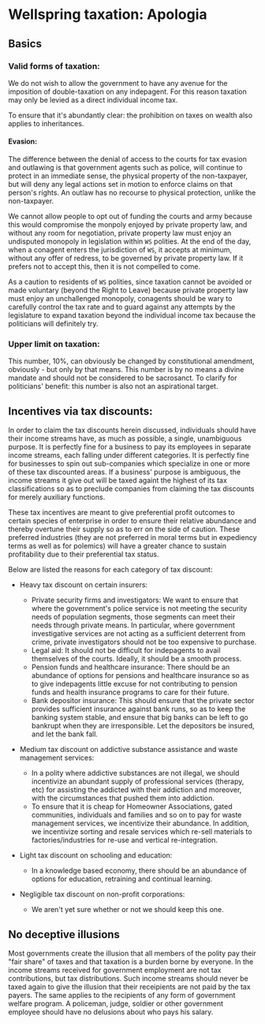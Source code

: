 # Wellspring taxation: Apologia

## Basics

### Valid forms of taxation:

We do not wish to allow the government to have any avenue for the imposition of double-taxation on any indepagent. For this reason taxation may only be levied as a direct individual income tax.

To ensure that it's abundantly clear: the prohibition on taxes on wealth also applies to inheritances.

#### Evasion:

The difference between the denial of access to the courts for tax evasion and outlawing is that government agents such as police, will continue to protect in an immediate sense, the physical property of the non-taxpayer, but will deny any legal actions set in motion to enforce claims on that person's rights. An outlaw has no recourse to physical protection, unlike the non-taxpayer.

We cannot allow people to opt out of funding the courts and army because this would compromise the monpoly enjoyed by private property law, and without any room for negotiation, private property law must enjoy an undisputed monopoly in legislation within `WS` polities. At the end of the day, when a conagent enters the jurisdiction of `WS`, it accepts at minimum, without any offer of redress, to be governed by private property law. If it prefers not to accept this, then it is not compelled to come.

As a caution to residents of `WS` polities, since taxation cannot be avoided or made voluntary (beyond the Right to Leave) because private property law must enjoy an unchallenged monopoly, conagents should be wary to carefully control the tax rate and to guard against any attempts by the legislature to expand taxation beyond the individual income tax because the politicians will definitely try.

### Upper limit on taxation:

This number, 10%, can obviously be changed by constitutional amendment, obviously - but only by that means. This number is by no means a divine mandate and should not be considered to be sacrosanct. To clarify for politicians' benefit: this number is also not an aspirational target.

## Incentives via tax discounts:

In order to claim the tax discounts herein discussed, individuals should have their income streams have, as much as possible, a single, unambiguous purpose. It is perfectly fine for a business to pay its employees in separate income streams, each falling under different categories. It is perfectly fine for businesses to spin out sub-companies which specialize in one or more of these tax discounted areas. If a business' purpose is ambiguous, the income streams it give out will be taxed againt the highest of its tax classifications so as to preclude companies from claiming the tax discounts for merely auxiliary functions.

These tax incentives are meant to give preferential profit outcomes to certain species of enterprise in order to ensure their relative abundance and thereby overtune their supply so as to err on the side of caution. These preferred industries (they are not preferred in moral terms but in expediency terms as well as for polemics) will have a greater chance to sustain profitability due to their preferential tax status.

Below are listed the reasons for each category of tax discount:

- Heavy tax discount on certain insurers:
  - Private security firms and investigators: We want to ensure that where the government's police service is not meeting the security needs of population segments, those segments can meet their needs through private means. In particular, where government investigative services are not acting as a sufficient deterrent from crime, private investigators should not be too expensive to purchase.
  - Legal aid: It should not be difficult for indepagents to avail themselves of the courts. Ideally, it should be a smooth process.
  - Pension funds and healthcare insurance: There should be an abundance of options for pensions and healthcare insurance so as to give indepagents little excuse for not contributing to pension funds and health insurance programs to care for their future.
  - Bank depositor insurance: This should ensure that the private sector provides sufficient insurance against bank runs, so as to keep the banking system stable, and ensure that big banks can be left to go bankrupt when they are irresponsible. Let the depositors be insured, and let the bank fall.

- Medium tax discount on addictive substance assistance and waste management services:
  - In a polity where addictive substances are not illegal, we should incentivize an abundant supply of professional services (therapy, etc) for assisting the addicted with their addiction and moreover, with the circumstances that pushed them into addiction.
  - To ensure that it is cheap for Homeowner Associations, gated communities, individuals and families and so on to pay for waste management services, we incentivize their abundance. In addition, we incentivize sorting and resale services which re-sell materials to factories/industries for re-use and vertical re-integration.

- Light tax discount on schooling and education:
  - In a knowledge based economy, there should be an abundance of options for education, retraining and continual learning.
 
- Negligible tax discount on non-profit corporations:
  - We aren't yet sure whether or not we should keep this one.

## No deceptive illusions

Most governments create the illusion that all members of the polity pay their "fair share" of taxes and that taxation is a burden borne by everyone. In the income streams received for government employment are not tax contributions, but tax distributions. Such income streams should never be taxed again to give the illusion that their receipients are not paid by the tax payers. The same applies to the recipients of any form of government welfare program. A policeman, judge, soldier or other government employee should have no delusions about who pays his salary.

